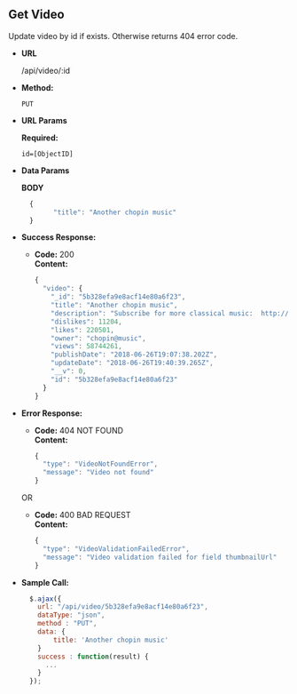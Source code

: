 **Get Video**
----
  Update video by id if exists.
  Otherwise returns 404 error code.

* **URL**

  /api/video/:id

* **Method:**

  `PUT`
  
*  **URL Params**

   **Required:**
 
   `id=[ObjectID]`

* **Data Params**

  **BODY**

  ```javascript
    {
		  "title": "Another chopin music"
    }
  ```

* **Success Response:**

  * **Code:** 200 <br />
    **Content:** 

    ```javascript 
    {
      "video": {
        "_id": "5b328efa9e8acf14e80a6f23",
        "title": "Another chopin music",
        "description": "Subscribe for more classical music:  http://bit.ly/YouTubeHalidonMusic",
        "dislikes": 11204,
        "likes": 220501,
        "owner": "chopin@music",
        "views": 58744261,
        "publishDate": "2018-06-26T19:07:38.202Z",
        "updateDate": "2018-06-26T19:40:39.265Z",
        "__v": 0,
        "id": "5b328efa9e8acf14e80a6f23"
      }
    }
    ```
 
* **Error Response:**

  * **Code:** 404 NOT FOUND <br />
    **Content:** 

    ```javascript
    {
      "type": "VideoNotFoundError",
      "message": "Video not found"
    }
    ```

  OR

  * **Code:** 400 BAD REQUEST <br />
    **Content:** 
    
    ```javascript
    {
      "type": "VideoValidationFailedError",
      "message": "Video validation failed for field thumbnailUrl"
    }
    ```

* **Sample Call:**

  ```javascript
    $.ajax({
      url: "/api/video/5b328efa9e8acf14e80a6f23",
      dataType: "json",
      method : "PUT",
      data: {
          title: 'Another chopin music'
      }
      success : function(result) {
        ...
      }
    });
  ```
